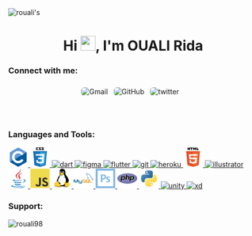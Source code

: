 <img  src="https://komarev.com/ghpvc/?username=rouali98&color=green" alt="rouali's" />
<h1 align="center">Hi <img src="https://raw.githubusercontent.com/MartinHeinz/MartinHeinz/master/wave.gif"
    width="30px" height="30px">, I'm OUALI Rida</h1>

<!--      <div align="center" style="display: flex; align-items : center; justify-content : center;">
	<div>
		<a href="https://github.com/rouali98">
		<img  src="https://badge.mediaplus.ma/greenbinary/rouali" width="475px" alt="rouali's 42 stats" />
	</a>
	</div>

     </div> -->

     

<h3 align="left">Connect with me:</h3>
<div style="margin-top:24px; display:flex; gap:12px; justify-content:center;">
	<a  href="mailto:ridaouali98@gmail.com">
  <img style="display:inline-block; border-radius:6px" src="https://img.shields.io/badge/Gmail-D14836?style=for-the-badge&logo=gmail&logoColor=white" alt="Gmail"/>
  </a>
	<a href="https://github.com/rouali98">
  <img  style="display:inline-block; border-radius:6px" src="https://img.shields.io/badge/github-%23121011.svg?style=for-the-badge&logo=github&logoColor=white" alt="GitHub"/>
  </a>
	<a href="https://www.Twitter.com/rouali98/">
  <img style="display:inline-block; border-radius:6px"  src="https://img.shields.io/badge/twitter-%230077B5.svg?style=for-the-badge&logo=twitter&logoColor=white" alt="twitter"/>
  </a>

 <svg xmlns="http://www.w3.org/2000/svg" xmlns:xlink="http://www.w3.org/1999/xlink" version="1.1" id="Calque_1"
    x="0px" y="0px" viewBox="0 0 653.4 85.8" style="enable-background:new 0 0 653.4 85.8;" xml:space="preserve">
    <g id="Marks__x28_no_editing_x29_">
    </g>
    <g id="Logotype__x28_no_editing_x29_">
    </g>
    <g id="Campus_name">
    </g>
    <g id="Company_name">
        <g>
            <g>
                <polygon points="67.5,0 45,0 0,45 0,63.3 45,63.3 45,85.8 67.5,85.8 67.5,45 22.5,45" />
                <polygon points="77.2,22.5 99.7,0 77.2,0" />
                <!-- ... (other polygons and paths) ... -->
            </g>
        </g>
    </g>
    <g id="Guides__x28_hide_if_needed_x29_">
    </g>
</svg>
</div>


<br>
<!-- <div align="center">
	<img src="https://cdn.jsdelivr.net/gh/holic-x/holic-x/assets/github-contribution-grid-snake.svg" />
</div> -->

<!-- <p align = "center">
  <a href="https://github.com/rouali98">
    <img align="center" src="https://github-readme-stats.vercel.app/api/top-langs/?username=rouali98&theme=dark">
  </a>
  <a href="https://github.com/rouali98">
    <img align="center" src="https://github-readme-stats.vercel.app/api?username=rouali98&show_icons=true&theme=dark&line_height=30" alt="Ankit's github stats"/>
  </a>
</p> -->

<h3 align="left">Languages and Tools:</h3>
<p align="left"> <a href="https://www.cprogramming.com/" target="_blank" rel="noreferrer"> <img src="https://raw.githubusercontent.com/devicons/devicon/master/icons/c/c-original.svg" alt="c" width="40" height="40"/> </a> <a href="https://www.w3schools.com/css/" target="_blank" rel="noreferrer"> <img src="https://raw.githubusercontent.com/devicons/devicon/master/icons/css3/css3-original-wordmark.svg" alt="css3" width="40" height="40"/> </a> <a href="https://dart.dev" target="_blank" rel="noreferrer"> <img src="https://www.vectorlogo.zone/logos/dartlang/dartlang-icon.svg" alt="dart" width="40" height="40"/> </a> <a href="https://www.figma.com/" target="_blank" rel="noreferrer"> <img src="https://www.vectorlogo.zone/logos/figma/figma-icon.svg" alt="figma" width="40" height="40"/> </a> <a href="https://flutter.dev" target="_blank" rel="noreferrer"> <img src="https://www.vectorlogo.zone/logos/flutterio/flutterio-icon.svg" alt="flutter" width="40" height="40"/> </a> <a href="https://git-scm.com/" target="_blank" rel="noreferrer"> <img src="https://www.vectorlogo.zone/logos/git-scm/git-scm-icon.svg" alt="git" width="40" height="40"/> </a> <a href="https://heroku.com" target="_blank" rel="noreferrer"> <img src="https://www.vectorlogo.zone/logos/heroku/heroku-icon.svg" alt="heroku" width="40" height="40"/> </a> <a href="https://www.w3.org/html/" target="_blank" rel="noreferrer"> <img src="https://raw.githubusercontent.com/devicons/devicon/master/icons/html5/html5-original-wordmark.svg" alt="html5" width="40" height="40"/> </a> <a href="https://www.adobe.com/in/products/illustrator.html" target="_blank" rel="noreferrer"> <img src="https://www.vectorlogo.zone/logos/adobe_illustrator/adobe_illustrator-icon.svg" alt="illustrator" width="40" height="40"/> </a> <a href="https://www.java.com" target="_blank" rel="noreferrer"> <img src="https://raw.githubusercontent.com/devicons/devicon/master/icons/java/java-original.svg" alt="java" width="40" height="40"/> </a> <a href="https://developer.mozilla.org/en-US/docs/Web/JavaScript" target="_blank" rel="noreferrer"> <img src="https://raw.githubusercontent.com/devicons/devicon/master/icons/javascript/javascript-original.svg" alt="javascript" width="40" height="40"/> </a> <a href="https://www.linux.org/" target="_blank" rel="noreferrer"> <img src="https://raw.githubusercontent.com/devicons/devicon/master/icons/linux/linux-original.svg" alt="linux" width="40" height="40"/> </a> <a href="https://www.mysql.com/" target="_blank" rel="noreferrer"> <img src="https://raw.githubusercontent.com/devicons/devicon/master/icons/mysql/mysql-original-wordmark.svg" alt="mysql" width="40" height="40"/> </a> <a href="https://www.photoshop.com/en" target="_blank" rel="noreferrer"> <img src="https://raw.githubusercontent.com/devicons/devicon/master/icons/photoshop/photoshop-line.svg" alt="photoshop" width="40" height="40"/> </a> <a href="https://www.php.net" target="_blank" rel="noreferrer"> <img src="https://raw.githubusercontent.com/devicons/devicon/master/icons/php/php-original.svg" alt="php" width="40" height="40"/> </a> <a href="https://www.python.org" target="_blank" rel="noreferrer"> <img src="https://raw.githubusercontent.com/devicons/devicon/master/icons/python/python-original.svg" alt="python" width="40" height="40"/> </a> <a href="https://unity.com/" target="_blank" rel="noreferrer"> <img src="https://www.vectorlogo.zone/logos/unity3d/unity3d-icon.svg" alt="unity" width="40" height="40"/> </a> <a href="https://www.adobe.com/products/xd.html" target="_blank" rel="noreferrer"> <img src="https://cdn.worldvectorlogo.com/logos/adobe-xd.svg" alt="xd" width="40" height="40"/> </a> </p>


<!-- <a href="https://github.com/rouali98"><img alt="rouali's Activity Graph"
    src="https://activity-graph.herokuapp.com/graph?username=rouali98&bg_color=0D1117&color=5BCDEC&line=5BCDEC&point=FFFFFF&hide_border=true" /></a> -->


<h3 align="left">Support:</h3>
<p><a href="https://www.buymeacoffee.com/rouali98"> <img align="left" src="https://cdn.buymeacoffee.com/buttons/v2/default-yellow.png" height="50" width="210" alt="rouali98" /></a></p><br><br>

